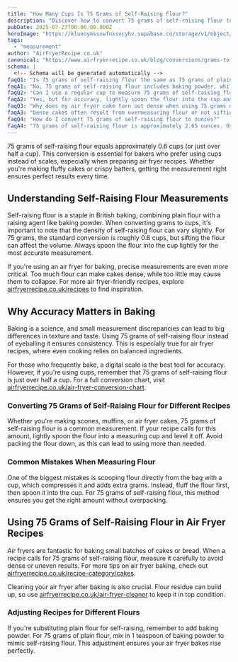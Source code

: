 ```yaml
---
title: "How Many Cups Is 75 Grams of Self-Raising Flour?"
description: "Discover how to convert 75 grams of self-raising flour to cups for perfect baking every time. Get accurate measurements and tips for air fryer recipes!"
pubDate: 2025-07-27T00:00:00.000Z
heroImage: "https://klueoymssxwfnxsvcyhv.supabase.co/storage/v1/object/public/Shmucket/how-many-cups-is-75-grams-of-self-raising-flour.webp"
tags:
  - "measurement"
author: "AirFryerRecipe.co.uk"
canonical: "https://www.airfryerrecipe.co.uk/blog/conversions/grams-to-cups/how-many-cups-is-75-grams-of-self-raising-flour"
schema: |
  <!-- Schema will be generated automatically -->
faqQ1: "Is 75 grams of self-raising flour the same as 75 grams of plain flour?"
faqA1: "No, 75 grams of self-raising flour includes baking powder, while plain flour does not. If substituting, add 1 teaspoon of baking powder to 75 grams of plain flour for similar results."
faqQ2: "Can I use a regular cup to measure 75 grams of self-raising flour?"
faqA2: "Yes, but for accuracy, lightly spoon the flour into the cup and level it off. Avoid packing it down, as this can lead to using more flour than needed."
faqQ3: "Why does my air fryer cake turn out dense when using 75 grams of self-raising flour?"
faqA3: "Dense cakes often result from overmeasuring flour or not sifting it. Ensure you're using the correct 0.6 cups for 75 grams and sift the flour for a lighter texture."
faqQ4: "How do I convert 75 grams of self-raising flour to ounces?"
faqA4: "75 grams of self-raising flour is approximately 2.65 ounces. Use a digital scale for the most precise measurement, especially for air fryer recipes."
---
```

<p>75 grams of self-raising flour equals approximately 0.6 cups (or just over half a cup). This conversion is essential for bakers who prefer using cups instead of scales, especially when preparing air fryer recipes. Whether you're making fluffy cakes or crispy batters, getting the measurement right ensures perfect results every time.</p>

<h2>Understanding Self-Raising Flour Measurements</h2>  
<p>Self-raising flour is a staple in British baking, combining plain flour with a raising agent like baking powder. When converting grams to cups, it's important to note that the density of self-raising flour can vary slightly. For 75 grams, the standard conversion is roughly 0.6 cups, but sifting the flour can affect the volume. Always spoon the flour into the cup lightly for the most accurate measurement.</p>  
<p>If you're using an air fryer for baking, precise measurements are even more critical. Too much flour can make cakes dense, while too little may cause them to collapse. For more air fryer-friendly recipes, explore <a href=https://www.airfryerrecipe.co.uk/recipes>airfryerrecipe.co.uk/recipes</a> to find inspiration.</p>  

<h2>Why Accuracy Matters in Baking</h2>  
<p>Baking is a science, and small measurement discrepancies can lead to big differences in texture and taste. Using 75 grams of self-raising flour instead of eyeballing it ensures consistency. This is especially true for air fryer recipes, where even cooking relies on balanced ingredients.</p>  
<p>For those who frequently bake, a digital scale is the best tool for accuracy. However, if you're using cups, remember that 75 grams of self-raising flour is just over half a cup. For a full conversion chart, visit <a href=https://www.airfryerrecipe.co.uk/air-fryer-conversion-chart>airfryerrecipe.co.uk/air-fryer-conversion-chart</a>.</p>  

<h3>Converting 75 Grams of Self-Raising Flour for Different Recipes</h3>  
<p>Whether you're making scones, muffins, or air fryer cakes, 75 grams of self-raising flour is a common measurement. If your recipe calls for this amount, lightly spoon the flour into a measuring cup and level it off. Avoid packing the flour down, as this can lead to using more than needed.</p>  

<h3>Common Mistakes When Measuring Flour</h3>  
<p>One of the biggest mistakes is scooping flour directly from the bag with a cup, which compresses it and adds extra grams. Instead, fluff the flour first, then spoon it into the cup. For 75 grams of self-raising flour, this method ensures you get the right amount without overpacking.</p>  

<h2>Using 75 Grams of Self-Raising Flour in Air Fryer Recipes</h2>  
<p>Air fryers are fantastic for baking small batches of cakes or bread. When a recipe calls for 75 grams of self-raising flour, measure it carefully to avoid dense or uneven results. For more tips on air fryer baking, check out <a href=https://www.airfryerrecipe.co.uk/recipe-category/cakes>airfryerrecipe.co.uk/recipe-category/cakes</a>.</p>  
<p>Cleaning your air fryer after baking is also crucial. Flour residue can build up, so use <a href=https://www.airfryerrecipe.co.uk/air-fryer-cleaner>airfryerrecipe.co.uk/air-fryer-cleaner</a> to keep it in top condition.</p>  

<h3>Adjusting Recipes for Different Flours</h3>  
<p>If you're substituting plain flour for self-raising, remember to add baking powder. For 75 grams of plain flour, mix in 1 teaspoon of baking powder to mimic self-raising flour. This adjustment ensures your air fryer bakes rise perfectly.</p>
